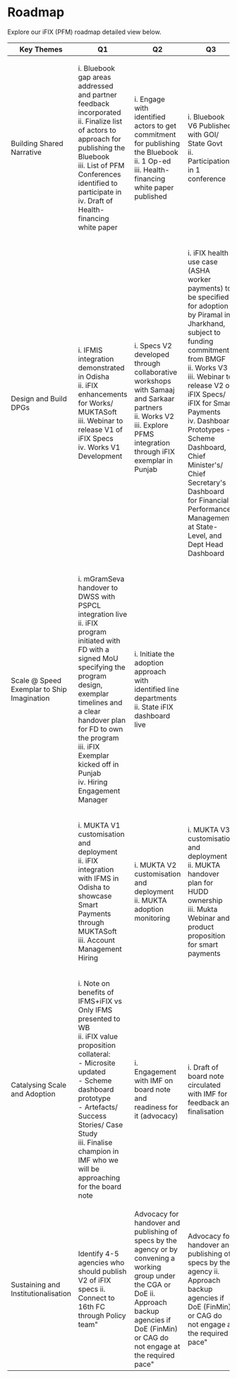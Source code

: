 # Roadmap

Explore our iFIX (PFM) roadmap detailed view below.

| Key Themes                                 | Q1                                                                                                                                                                                                                                                                                                         | Q2                                                                                                                                                                                                       | Q3                                                                                                                                                                                                                                                                                                                                                                                                                  | Q4                                                        |
| ------------------------------------------ | ---------------------------------------------------------------------------------------------------------------------------------------------------------------------------------------------------------------------------------------------------------------------------------------------------------- | -------------------------------------------------------------------------------------------------------------------------------------------------------------------------------------------------------- | ------------------------------------------------------------------------------------------------------------------------------------------------------------------------------------------------------------------------------------------------------------------------------------------------------------------------------------------------------------------------------------------------------------------- | --------------------------------------------------------- |
| Building Shared Narrative                  | <p>i. Bluebook gap areas addressed and partner feedback incorporated<br>ii. Finalize list of actors to approach for publishing the Bluebook<br>iii. List of PFM Conferences identified to participate in<br>iv. Draft of Health-financing white paper</p>                                                  | <p>i. Engage with identified actors to get commitment for publishing the Bluebook<br>ii. 1 Op-ed<br>iii. Health-financing white paper published</p>                                                      | <p>i. Bluebook V6 Published with GOI/ State Govt <br>ii. Participation in 1 conference</p>                                                                                                                                                                                                                                                                                                                          | <p>i. Op-ed<br>ii. mGramSeva case study with CPR</p>      |
| Design and Build DPGs                      | <p>i. IFMIS integration demonstrated in Odisha<br>ii. iFIX enhancements for Works/ MUKTASoft <br>iii. Webinar to release V1 of iFIX Specs<br>iv. Works V1 Development</p>                                                                                                                                  | <p><br>i. Specs V2 developed through collaborative workshops with Samaaj and Sarkaar partners<br>ii. Works V2<br>iii. Explore PFMS integration through iFIX exemplar in Punjab</p>                       | <p>i. iFIX health use case (ASHA worker payments) to be specified for adoption by Piramal in Jharkhand, subject to funding commitment from BMGF<br>ii. Works V3<br>iii. Webinar to release V2 of iFIX Specs/ iFIX for Smart Payments<br>iv. Dashboard Prototypes - Scheme Dashboard, Chief Minister's/ Chief Secretary's Dashboard for Financial Performance Management at State-Level, and Dept Head Dashboard</p> | Asha Worker use case implementation starts                |
| Scale @ Speed Exemplar to Ship Imagination | <p>i. mGramSeva handover to DWSS with PSPCL integration live<br>ii. iFIX program initiated with FD with a signed MoU specifying the program design, exemplar timelines and a clear handover plan for FD to own the program<br>iii. iFIX Exemplar kicked off in Punjab<br>iv. Hiring Engagement Manager</p> | <p>i. Initiate the adoption approach with identified line departments<br>ii. State iFIX dashboard live</p>                                                                                               |                                                                                                                                                                                                                                                                                                                                                                                                                     | Case Study on FD iFix success                             |
|                                            | <p>i. MUKTA V1 customisation and deployment<br>ii. iFIX integration with IFMS in Odisha to showcase Smart Payments through MUKTASoft<br>iii. Account Management Hiring<br></p>                                                                                                                             | <p>i. MUKTA V2 customisation and deployment<br>ii. MUKTA adoption monitoring</p>                                                                                                                         | <p>i. MUKTA V3 customisation and deployment<br>ii. MUKTA handover plan for HUDD ownership<br>iii. Mukta Webinar and product proposition for smart payments</p>                                                                                                                                                                                                                                                      | i. MUKTA handed back to HUDD                              |
| Catalysing Scale and Adoption              | <p>i. Note on benefits of IFMS+iFIX vs Only IFMS presented to WB<br>ii. iFIX value proposition collateral:<br>- Microsite updated<br>- Scheme dashboard prototype<br>- Artefacts/ Success Stories/ Case Study<br>iii. Finalise champion in IMF who we will be approaching for the board note</p>           | i. Engagement with IMF on board note and readiness for it (advocacy)                                                                                                                                     | i. Draft of board note circulated with IMF for feedback and finalisation                                                                                                                                                                                                                                                                                                                                            | i. IMF issues board note endorsing fiscal events approach |
| Sustaining and Institutionalisation        | Identify 4-5 agencies who should publish V2 of iFIX specs ii. Connect to 16th FC through Policy team"                                                                                                                                                                                                      | Advocacy for handover and publishing of specs by the agency or by convening a working group under the CGA or DoE ii. Approach backup agencies if DoE (FinMin) or CAG do not engage at the required pace" | Advocacy for handover and publishing of specs by the agency ii. Approach backup agencies if DoE (FinMin) or CAG do not engage at the required pace"                                                                                                                                                                                                                                                                 | V2 Specs launched                                         |


